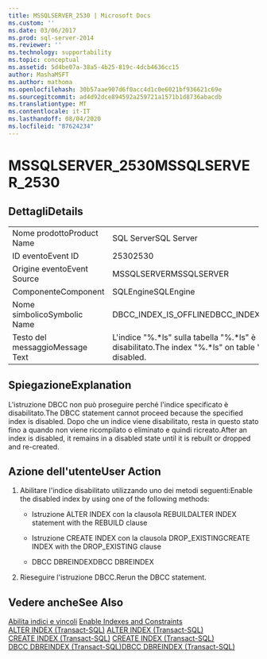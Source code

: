```yaml
---
title: MSSQLSERVER_2530 | Microsoft Docs
ms.custom: ''
ms.date: 03/06/2017
ms.prod: sql-server-2014
ms.reviewer: ''
ms.technology: supportability
ms.topic: conceptual
ms.assetid: 5d4be07a-38a5-4b25-819c-4dcb4636cc15
author: MashaMSFT
ms.author: mathoma
ms.openlocfilehash: 30b57aae907d6f0acc4d1c0e6021bf936621c69e
ms.sourcegitcommit: ad4d92dce894592a259721a1571b1d8736abacdb
ms.translationtype: MT
ms.contentlocale: it-IT
ms.lasthandoff: 08/04/2020
ms.locfileid: "87624234"
---
```

# <a name="mssqlserver_2530"></a><span data-ttu-id="42ac8-102">MSSQLSERVER_2530</span><span class="sxs-lookup"><span data-stu-id="42ac8-102">MSSQLSERVER_2530</span></span>
    
## <a name="details"></a><span data-ttu-id="42ac8-103">Dettagli</span><span class="sxs-lookup"><span data-stu-id="42ac8-103">Details</span></span>  
  
|||  
|-|-|  
|<span data-ttu-id="42ac8-104">Nome prodotto</span><span class="sxs-lookup"><span data-stu-id="42ac8-104">Product Name</span></span>|<span data-ttu-id="42ac8-105">SQL Server</span><span class="sxs-lookup"><span data-stu-id="42ac8-105">SQL Server</span></span>|  
|<span data-ttu-id="42ac8-106">ID evento</span><span class="sxs-lookup"><span data-stu-id="42ac8-106">Event ID</span></span>|<span data-ttu-id="42ac8-107">2530</span><span class="sxs-lookup"><span data-stu-id="42ac8-107">2530</span></span>|  
|<span data-ttu-id="42ac8-108">Origine evento</span><span class="sxs-lookup"><span data-stu-id="42ac8-108">Event Source</span></span>|<span data-ttu-id="42ac8-109">MSSQLSERVER</span><span class="sxs-lookup"><span data-stu-id="42ac8-109">MSSQLSERVER</span></span>|  
|<span data-ttu-id="42ac8-110">Componente</span><span class="sxs-lookup"><span data-stu-id="42ac8-110">Component</span></span>|<span data-ttu-id="42ac8-111">SQLEngine</span><span class="sxs-lookup"><span data-stu-id="42ac8-111">SQLEngine</span></span>|  
|<span data-ttu-id="42ac8-112">Nome simbolico</span><span class="sxs-lookup"><span data-stu-id="42ac8-112">Symbolic Name</span></span>|<span data-ttu-id="42ac8-113">DBCC_INDEX_IS_OFFLINE</span><span class="sxs-lookup"><span data-stu-id="42ac8-113">DBCC_INDEX_IS_OFFLINE</span></span>|  
|<span data-ttu-id="42ac8-114">Testo del messaggio</span><span class="sxs-lookup"><span data-stu-id="42ac8-114">Message Text</span></span>|<span data-ttu-id="42ac8-115">L'indice "%.\*ls" sulla tabella "%.\*ls" è disabilitato.</span><span class="sxs-lookup"><span data-stu-id="42ac8-115">The index "%.\*ls" on table "%.\*ls" is disabled.</span></span>|  
  
## <a name="explanation"></a><span data-ttu-id="42ac8-116">Spiegazione</span><span class="sxs-lookup"><span data-stu-id="42ac8-116">Explanation</span></span>  
 <span data-ttu-id="42ac8-117">L'istruzione DBCC non può proseguire perché l'indice specificato è disabilitato.</span><span class="sxs-lookup"><span data-stu-id="42ac8-117">The DBCC statement cannot proceed because the specified index is disabled.</span></span> <span data-ttu-id="42ac8-118">Dopo che un indice viene disabilitato, resta in questo stato fino a quando non viene ricompilato o eliminato e quindi ricreato.</span><span class="sxs-lookup"><span data-stu-id="42ac8-118">After an index is disabled, it remains in a disabled state until it is rebuilt or dropped and re-created.</span></span>  
  
## <a name="user-action"></a><span data-ttu-id="42ac8-119">Azione dell'utente</span><span class="sxs-lookup"><span data-stu-id="42ac8-119">User Action</span></span>  
  
1.  <span data-ttu-id="42ac8-120">Abilitare l'indice disabilitato utilizzando uno dei metodi seguenti:</span><span class="sxs-lookup"><span data-stu-id="42ac8-120">Enable the disabled index by using one of the following methods:</span></span>  
  
    -   <span data-ttu-id="42ac8-121">Istruzione ALTER INDEX con la clausola REBUILD</span><span class="sxs-lookup"><span data-stu-id="42ac8-121">ALTER INDEX statement with the REBUILD clause</span></span>  
  
    -   <span data-ttu-id="42ac8-122">Istruzione CREATE INDEX con la clausola DROP_EXISTING</span><span class="sxs-lookup"><span data-stu-id="42ac8-122">CREATE INDEX with the DROP_EXISTING clause</span></span>  
  
    -   <span data-ttu-id="42ac8-123">DBCC DBREINDEX</span><span class="sxs-lookup"><span data-stu-id="42ac8-123">DBCC DBREINDEX</span></span>  
  
2.  <span data-ttu-id="42ac8-124">Rieseguire l'istruzione DBCC.</span><span class="sxs-lookup"><span data-stu-id="42ac8-124">Rerun the DBCC statement.</span></span>  
  
## <a name="see-also"></a><span data-ttu-id="42ac8-125">Vedere anche</span><span class="sxs-lookup"><span data-stu-id="42ac8-125">See Also</span></span>  
 <span data-ttu-id="42ac8-126">[Abilita indici e vincoli](../indexes/enable-indexes-and-constraints.md) </span><span class="sxs-lookup"><span data-stu-id="42ac8-126">[Enable Indexes and Constraints](../indexes/enable-indexes-and-constraints.md) </span></span>  
 <span data-ttu-id="42ac8-127">[ALTER INDEX &#40;Transact-SQL&#41;](/sql/t-sql/statements/alter-index-transact-sql) </span><span class="sxs-lookup"><span data-stu-id="42ac8-127">[ALTER INDEX &#40;Transact-SQL&#41;](/sql/t-sql/statements/alter-index-transact-sql) </span></span>  
 <span data-ttu-id="42ac8-128">[CREATE INDEX &#40;Transact-SQL&#41;](/sql/t-sql/statements/create-index-transact-sql) </span><span class="sxs-lookup"><span data-stu-id="42ac8-128">[CREATE INDEX &#40;Transact-SQL&#41;](/sql/t-sql/statements/create-index-transact-sql) </span></span>  
 [<span data-ttu-id="42ac8-129">DBCC DBREINDEX &#40;Transact-SQL&#41;</span><span class="sxs-lookup"><span data-stu-id="42ac8-129">DBCC DBREINDEX &#40;Transact-SQL&#41;</span></span>](/sql/t-sql/database-console-commands/dbcc-dbreindex-transact-sql)  
  
  
